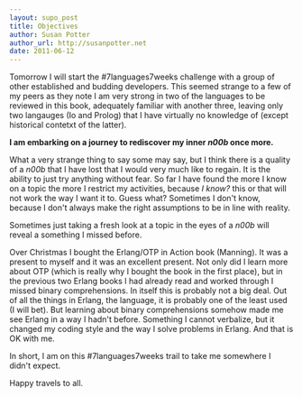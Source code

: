```yaml
---
layout: supo_post
title: Objectives
author: Susan Potter
author_url: http://susanpotter.net
date: 2011-06-12
---
```


Tomorrow I will start the #7languages7weeks challenge with a group of other 
established and budding developers. This seemed strange to a few of my peers 
as they note I am very strong in two of the languages to be reviewed in this
book, adequately familiar with another three, leaving only two langauges (Io 
and Prolog) that I have virtually no knowledge of (except historical contetxt 
of the latter).

**I am embarking on a journey to rediscover my inner *n00b* once more.**

What a very strange thing to say some may say, but I think there is a quality 
of a *n00b* that I have lost that I would very much like to regain. It is the 
ability to just try anything without fear. So far I have found the more I know on 
a topic the more I restrict my activities, because *I know?* this or that will 
not work the way I want it to. Guess what? Sometimes I don't know, because I 
don't always make the right assumptions to be in line with reality.

Sometimes just taking a fresh look at a topic in the eyes of a *n00b* will reveal 
a something I missed before.

Over Christmas I bought the Erlang/OTP in Action book (Manning). It was a present 
to myself and it was an excellent present. Not only did I learn more 
about OTP (which is really why I bought the book in the first place), but in 
the previous two Erlang books I had already read and worked through I missed
binary comprehensions. In itself this is probably not a big deal. Out of all 
the things in Erlang, the language, it is probably one of the least used (I 
will bet). But learning about binary comprehensions somehow made me see Erlang 
in a way I hadn't before. Something I cannot verbalize, but it changed my 
coding style and the way I solve problems in Erlang. And that is OK with me.

In short, I am on this #7languages7weeks trail to take me somewhere I didn't expect.

Happy travels to all.
